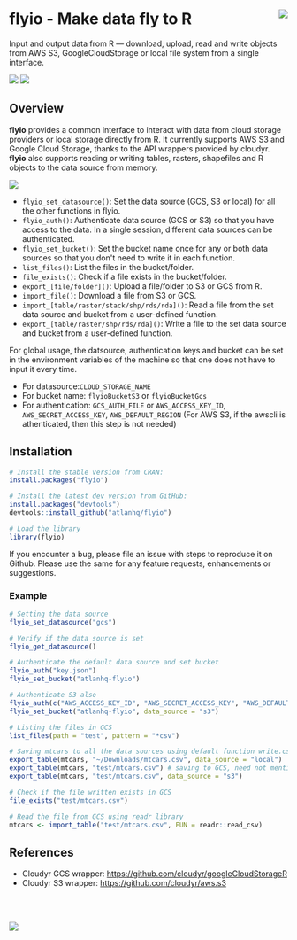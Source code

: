 # flyio - Make data fly to R <img src="https://i.imgur.com/XtsxAmX.png" align="right" />
Input and output data from R — download, upload, read and write objects from AWS S3, GoogleCloudStorage or local file system from a single interface.

![](http://www.r-pkg.org/badges/version/flyio) ![](https://cranlogs.r-pkg.org/badges/flyio)

## Overview

**flyio** provides a common interface to interact with data from cloud storage providers or local storage directly from R. It currently supports AWS S3 and Google Cloud Storage, thanks to the API wrappers provided by cloudyr. **flyio** also supports reading or writing tables, rasters, shapefiles and R objects to the data source from memory.

<img src="https://i.imgur.com/qDnhvuB.png" align="centre" />

  - `flyio_set_datasource()`: Set the data source (GCS, S3 or local) for all the other functions in flyio.
  - `flyio_auth()`: Authenticate data source (GCS or S3) so that you have access to the data. In a single session, different data sources can be authenticated.
  - `flyio_set_bucket()`: Set the bucket name once for any or both data sources so that you don't need to write it in each function.
  - `list_files()`: List the files in the bucket/folder.
  - `file_exists()`: Check if a file exists in the bucket/folder.
  - `export_[file/folder]()`: Upload a file/folder to S3 or GCS from R.
  - `import_file()`: Download a file from S3 or GCS. 
  - `import_[table/raster/stack/shp/rds/rda]()`: Read a file from the set data source and bucket from a user-defined function.
  - `export_[table/raster/shp/rds/rda]()`: Write a file to the set data source and bucket from a user-defined function.
  
For global usage, the datsource, authentication keys and bucket can be set in the environment variables of the machine so that one does not have to input it every time. 
  - For datasource:`CLOUD_STORAGE_NAME`
  - For bucket name: `flyioBucketS3` or `flyioBucketGcs`
  - For authentication: `GCS_AUTH_FILE` or `AWS_ACCESS_KEY_ID`, `AWS_SECRET_ACCESS_KEY`, `AWS_DEFAULT_REGION` (For AWS S3, if the awscli is athenticated, then this step is not needed)
 
## Installation

``` r
# Install the stable version from CRAN:
install.packages("flyio")

# Install the latest dev version from GitHub:
install.packages("devtools")
devtools::install_github("atlanhq/flyio")

# Load the library
library(flyio)
```
If you encounter a bug, please file an issue with steps to reproduce it on Github. Please use the same for any feature requests, enhancements or suggestions.

### Example

``` r
# Setting the data source
flyio_set_datasource("gcs")

# Verify if the data source is set
flyio_get_datasource()

# Authenticate the default data source and set bucket
flyio_auth("key.json")
flyio_set_bucket("atlanhq-flyio")

# Authenticate S3 also
flyio_auth(c("AWS_ACCESS_KEY_ID", "AWS_SECRET_ACCESS_KEY", "AWS_DEFAULT_REGION", "AWS_SESSION_TOKEN"), data_source = "s3")
flyio_set_bucket("atlanhq-flyio", data_source = "s3")

# Listing the files in GCS
list_files(path = "test", pattern = "*csv")

# Saving mtcars to all the data sources using default function write.csv
export_table(mtcars, "~/Downloads/mtcars.csv", data_source = "local")
export_table(mtcars, "test/mtcars.csv") # saving to GCS, need not mention as set globally
export_table(mtcars, "test/mtcars.csv", data_source = "s3")

# Check if the file written exists in GCS
file_exists("test/mtcars.csv")

# Read the file from GCS using readr library
mtcars <- import_table("test/mtcars.csv", FUN = readr::read_csv)

```

## References
* Cloudyr GCS wrapper: https://github.com/cloudyr/googleCloudStorageR
* Cloudyr S3 wrapper: https://github.com/cloudyr/aws.s3

<br/><br/>


<img src="http://i65.tinypic.com/9h4ajs.png" align="centre" />

